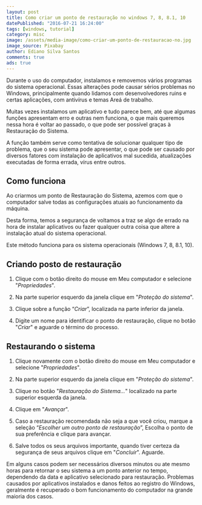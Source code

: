 ```yaml
---
layout: post
title: Como criar um ponto de restauração no windows 7, 8, 8.1, 10
datePublished: "2016-07-21 16:24:00"
tags: [windows, tutorial]
category: misc
image: /assets/media-image/como-criar-um-ponto-de-restauracao-no.jpg
image_source: Pixabay
author: Ediano Silva Santos
comments: true
ads: true
---
```


Durante o uso do computador, instalamos e removemos vários programas do sistema operacional. Essas alterações pode causar sérios problemas no Windows, principalmente quando lidamos com desenvolvedores ruins e certas aplicações, com antivírus e temas Areá de trabalho.

Muitas vezes instalamos um aplicativo e tudo parece bem, até que algumas funções apresentam erro e outras nem funciona, o que mais queremos nessa hora é voltar ao passado, o que pode ser possível graças à Restauração do Sistema.

A função também serve como tentativa de solucionar qualquer tipo de problema, que o seu sistema pode apresentar, o que pode ser causado por diversos fatores com instalação de aplicativos mal sucedida, atualizações executadas de forma errada, vírus entre outros.

## Como funciona
Ao criarmos um ponto de Restauração do Sistema, azemos com que o computador salve todas as configurações atuais ao funcionamento da máquina.

Desta forma, temos a segurança de voltamos a traz se algo de errado na hora de instalar aplicativos ou fazer qualquer outra coisa que altere a instalação atual do sistema operacional.

Este método funciona para os sistema operacionais (Windows 7, 8, 8.1, 10).

## Criando posto de restauração

1. Clique com o botão direito do mouse em Meu computador e selecione "*Propriedades*".

2. Na parte superior esquerdo da janela clique em "*Proteção do sistema*".

3. Clique sobre a função “*Criar*”, localizada na parte inferior da janela.

4. Digite um nome para identificar o ponto de restauração, clique no botão "*Criar*" e aguarde o término do processo.

## Restaurando o sistema
1. Clique novamente com o botão direito do mouse em Meu computador e selecione "*Propriedades*".

2. Na parte superior esquerdo da janela clique em "*Proteção do sistema*".

3. Clique no botão "*Restauração do Sistema...*" localizado na parte superior esquerda da janela.

4. Clique em "*Avançar*".

5. Caso a restauração recomendada não seja a que você criou, marque a seleção “*Escolher um outro ponto de restauração*”, Escolha o ponto de sua preferência e clique para avançar.

6. Salve todos os seus arquivos importante, quando tiver certeza da segurança de seus arquivos clique em "*Concluir*". Aguarde.

Em alguns casos podem ser necessários diversos minutos ou ate mesmo horas para retornar o seu sistema a um ponto anterior no tempo, dependendo da data e aplicativo selecionado para restauração. Problemas causados por aplicativos instalados e danos feitos ao registro do Windows, geralmente é recuperado o bom funcionamento do computador na grande maioria dos casos.